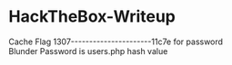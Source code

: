 # HackTheBox-Writeup

Cache Flag 1307----------------------11c7e for password<br>
Blunder Password is users.php hash value
